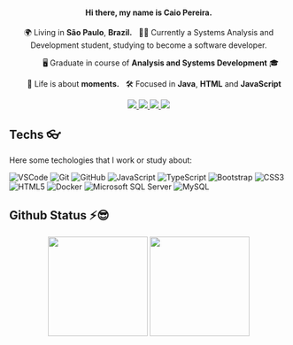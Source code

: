 <h4 align="center">
  Hi there, my name is Caio Pereira.
</h4>
<p align="center">
  🌍 Living in <b>São Paulo</b>, <b>Brazil.</b> &nbsp; 👨‍💻 Currently a Systems Analysis and Development student, studying to become a software developer. 
</p>
<p align="center"> 
&nbsp;&nbsp;&nbsp;&nbsp;&nbsp;&nbsp; &nbsp;&nbsp;&nbsp;&nbsp;🖥 Graduate in course of <b>Analysis and Systems Development</b> 🎓
</p>
<p align="center">
 &nbsp; &nbsp;&nbsp;&nbsp;🤘  Life is about <b>moments.</b> &nbsp; 🛠 Focused in <b>Java</b>, <b>HTML</b> and <b>JavaScript</b>
</p>

<p align="center">   
  <a
    href="caio.pereira_2011@hotmail.com" 
    alt="Outlook"
    target="blank"
  >
    <img src="https://img.shields.io/badge/-Outlook-007ACC?style=flat&logo=microsoft-outlook&logoColor=white" />
  </a>
  <a
    href="www.linkedin.com/in/caio-psantos" 
    alt="LinkedIn"
    target="blank"
  >
    <img src="https://img.shields.io/badge/-LinkedIn-007ACC?style=flat&logo=Linkedin&logoColor=white" />
  </a>
  <a
    href="https://github.com/CaioPSantos"
    alt="GitHub"
    target="blank"
  >
    <img src="https://img.shields.io/badge/-GitHub-000?style=flat&logo=Github&logoColor=white" />
  </a>
    <a
    href="https://www.instagram.com/caio_lx/" 
    alt="Instagram"
    target="blank"
  >
    <img src="https://img.shields.io/badge/-Instagram-563D7C?style=flat&logo=Instagram&logoColor=white" />
  </a>
</p>




## Techs 👓
Here some techologies that I work or study about:

![VSCode](https://img.shields.io/badge/-VSCode-007ACC?style=flat-square&logo=visual-studio-code&logoColor=white)
![Git](https://img.shields.io/badge/-Git-black?style=flat-square&logo=git)
![GitHub](https://img.shields.io/badge/-GitHub-181717?style=flat-square&logo=github)
![JavaScript](https://img.shields.io/badge/-JavaScript-black?style=flat-square&logo=javascript)
![TypeScript](https://img.shields.io/badge/-TypeScript-007ACC?style=flat-square&logo=typescript)
![Bootstrap](https://img.shields.io/badge/-Bootstrap-563D7C?style=flat-square&logo=bootstrap)
![CSS3](https://img.shields.io/badge/-CSS3-1572B6?style=flat-square&logo=css3)
![HTML5](https://img.shields.io/badge/-HTML5-E34F26?style=flat-square&logo=html5&logoColor=white)
![Docker](https://img.shields.io/badge/-Docker-2496ED?style=flat-square&logo=docker&logoColor=white)
![Microsoft SQL Server](https://img.shields.io/badge/-SQL%20Server-CC2927?style=flat-square&logo=microsoft-sql-server&logoColor=white)
![MySQL](https://img.shields.io/badge/-MySQL-4479A1?style=flat-square&logo=mysql&logoColor=white)


## Github Status ⚡😎

<p align="center">
  <img height="180em" src="https://github-readme-stats.vercel.app/api?username=CaioPSantos&show_icons=true&theme=dracula&include_all_commits=true&count_private=true"/>
  <img height="180em" src="https://github-readme-stats.vercel.app/api/top-langs/?username=CaioPSantos&layout=compact&langs_count=16&theme=dracula"/>
</p>


